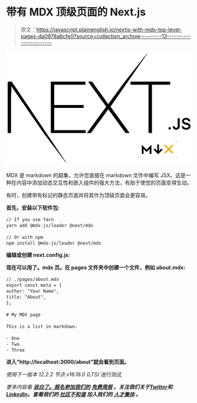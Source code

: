 # 带有 MDX 顶级页面的 Next.js

> 原文：<https://javascript.plainenglish.io/nextjs-with-mdx-top-level-pages-da0978a6cfe0?source=collection_archive---------13----------------------->

![](img/f02fc1a5338bf8232343b36d09987f9a.png)

MDX 是 markdown 的超集，允许您直接在 markdown 文件中编写 JSX。这是一种在内容中添加动态交互性和嵌入组件的强大方法，有助于使您的页面变得生动。

有时，创建带有标记的静态页面并将其作为顶级页面会更容易。

**首先，安装以下软件包:**

```
// If you use Yarn
yarn add @mdx-js/loader @next/mdx

// Or with npm
npm install @mdx-js/loader @next/mdx
```

**编辑或创建 next.config.js:**

**现在可以用了。mdx 页。在 pages 文件夹中创建一个文件，例如 about.mdx:**

```
// ./pages/about.mdx
export const meta = {
author: "Your Name",
title: "About",
};

# My MDX page

This is a list in markdown:

- One
- Two
- Three 
```

**进入“http://localhost:3000/about”就会看到页面。**

*使用下一版本 12.2.2
节点 v16.16.0 (LTS)* 进行测试

*更多内容看* [***说白了。报名参加我们的***](https://plainenglish.io/) **[***免费周报***](http://newsletter.plainenglish.io/) *。关注我们关于*[***Twitter***](https://twitter.com/inPlainEngHQ)*和*[***LinkedIn***](https://www.linkedin.com/company/inplainenglish/)*。查看我们的* [***社区不和谐***](https://discord.gg/GtDtUAvyhW) *加入我们的* [***人才集体***](https://inplainenglish.pallet.com/talent/welcome) *。***